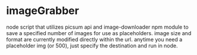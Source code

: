 # imageGrabber
node script that utilizes picsum api and image-downloader npm module to save a specified number of images for use as placeholders.  image size and format are currently modified directly within the url.  anytime you need a placeholder img (or 500), just specify the destination and run in node.
